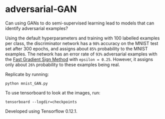 # adversarial-GAN

Can using GANs to do semi-supervised learning lead to models that can identify adversarial examples? 

Using the default hyperparameters and training with 100 labelled examples per class, the discriminator network has a `98%` accuracy on the MNIST test set after 300 epochs, and assigns about `85%` probability to the MNIST examples. The network has an error rate of `93%` adversarial examples with the [Fast Gradient Sign Method](https://arxiv.org/pdf/1412.6572.pdf) with `epsilon = 0.25`. However, it assigns only about `26%` probability to these examples being real. 

Replicate by running:
```
python mnist_GAN.py
```
To use tensorboard to look at the images, run:
```
tensorboard --logdir=checkpoints
```

Developed using Tensorflow 0.12.1.
